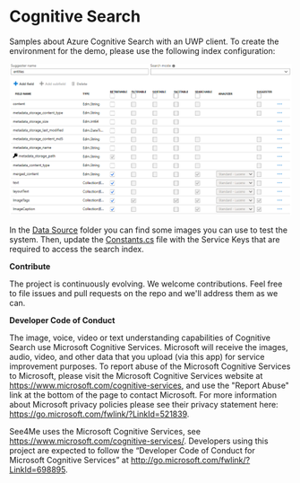 # Cognitive Search

Samples about Azure Cognitive Search with an UWP client. To create the environment for the demo, please use the following index configuration:

![Index configuration](https://raw.githubusercontent.com/DotNetToscana/CognitiveSearch/master/Configuration/IndexConfiguration.png)

In the [Data Source](Data%20Source) folder you can find some images you can use to test the system. Then, update the [Constants.cs](https://github.com/DotNetToscana/CognitiveSearch/blob/c0ab219b72e2dfb431a43002f53cad72f6e4386b/Client/Search42/Common/Constants.cs#L3) file with the Service Keys that are required to access the search index.

**Contribute**

The project is continuously evolving. We welcome contributions. Feel free to file issues and pull requests on the repo and we'll address them as we can. 

**Developer Code of Conduct**

The image, voice, video or text understanding capabilities of Cognitive Search use Microsoft Cognitive Services. Microsoft will receive the images, audio, video, and other data that you upload (via this app) for service improvement purposes. To report abuse of the Microsoft Cognitive Services to Microsoft, please visit the Microsoft Cognitive Services website at https://www.microsoft.com/cognitive-services, and use the "Report Abuse" link at the bottom of the page to contact Microsoft. For more information about Microsoft privacy policies please see their privacy statement here: https://go.microsoft.com/fwlink/?LinkId=521839.

See4Me uses the Microsoft Cognitive Services, see https://www.microsoft.com/cognitive-services/. Developers using this project are expected to follow the “Developer Code of Conduct for Microsoft Cognitive Services” at http://go.microsoft.com/fwlink/?LinkId=698895. 

